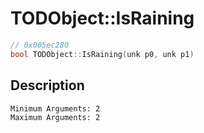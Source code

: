 # TODObject::IsRaining
```c
// 0x005ec280
bool TODObject::IsRaining(unk p0, unk p1)
```
## Description
```
Minimum Arguments: 2
Maximum Arguments: 2
```
